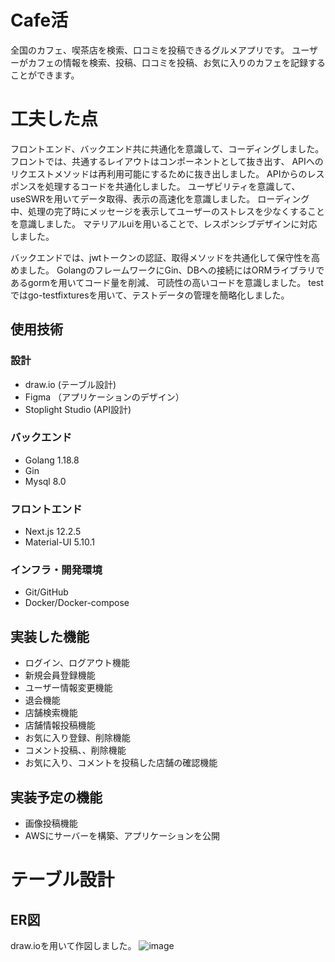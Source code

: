 # Cafe活

全国のカフェ、喫茶店を検索、口コミを投稿できるグルメアプリです。
ユーザーがカフェの情報を検索、投稿、口コミを投稿、お気に入りのカフェを記録することができます。

# 工夫した点
フロントエンド、バックエンド共に共通化を意識して、コーディングしました。
フロントでは、共通するレイアウトはコンポーネントとして抜き出す、
APIへのリクエストメソッドは再利用可能にするために抜き出しました。
APIからのレスポンスを処理するコードを共通化しました。
ユーザビリティを意識して、useSWRを用いてデータ取得、表示の高速化を意識しました。
ローディング中、処理の完了時にメッセージを表示してユーザーのストレスを少なくすることを意識しました。
マテリアルuiを用いることで、レスポンシブデザインに対応しました。

バックエンドでは、jwtトークンの認証、取得メソッドを共通化して保守性を高めました。
GolangのフレームワークにGin、DBへの接続にはORMライブラリであるgormを用いてコード量を削減、
可読性の高いコードを意識しました。
testではgo-testfixturesを用いて、テストデータの管理を簡略化しました。

## 使用技術
### 設計
* draw.io (テーブル設計)
* Figma （アプリケーションのデザイン）
* Stoplight Studio (API設計)

### バックエンド
* Golang 1.18.8
* Gin
* Mysql 8.0

### フロントエンド
* Next.js 12.2.5
* Material-UI 5.10.1

### インフラ・開発環境
* Git/GitHub
* Docker/Docker-compose

## 実装した機能
* ログイン、ログアウト機能
* 新規会員登録機能
* ユーザー情報変更機能
* 退会機能
* 店舗検索機能
* 店舗情報投稿機能
* お気に入り登録、削除機能
* コメント投稿、、削除機能
* お気に入り、コメントを投稿した店舗の確認機能

## 実装予定の機能
* 画像投稿機能
* AWSにサーバーを構築、アプリケーションを公開

# テーブル設計

## ER図
draw.ioを用いて作図しました。
![image](https://user-images.githubusercontent.com/108785532/207324167-c656185c-aa14-4fe4-b069-aefa931deb97.png)



